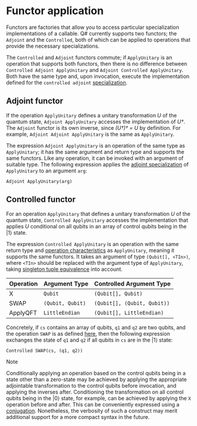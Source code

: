 # Functor application

Functors are factories that allow you to access particular specialization implementations of a callable. Q# currently supports two functors; the `Adjoint` and the `Controlled`, both of which can be applied to operations that provide the necessary specializations. 

The `Controlled` and `Adjoint` functors commute; if `ApplyUnitary` is an operation that supports both functors, then there is no difference between `Controlled Adjoint ApplyUnitary` and `Adjoint Controlled ApplyUnitary`.
Both have the same type and, upon invocation, execute the implementation defined for the `controlled adjoint` [specialization](xref:microsoft.quantum.qsharp.specializationdeclarations#specialization-declarations).

## Adjoint functor

If the operation `ApplyUnitary` defines a unitary transformation *U* of the quantum state, `Adjoint ApplyUnitary` accesses the implementation of *U†*. The `Adjoint` functor is its own inverse, since *(U†)† = U* by definition. For example, `Adjoint Adjoint ApplyUnitary` is the same as `ApplyUnitary`.

The expression `Adjoint ApplyUnitary` is an operation of the same type as `ApplyUnitary`; it has the same argument and return type and supports the same functors. Like any operation, it can be invoked with an argument of suitable type. The following expression applies the [adjoint specialization](xref:microsoft.quantum.qsharp.specializationdeclarations#specialization-declarations) of `ApplyUnitary` to an argument `arg`:

```qsharp
Adjoint ApplyUnitary(arg) 
```

## Controlled functor

For an operation `ApplyUnitary` that defines a unitary transformation *U* of the quantum state, `Controlled ApplyUnitary` accesses the implementation that applies *U* conditional on all qubits in an array of control qubits being in the |1⟩ state. 

The expression `Controlled ApplyUnitary` is an operation with the same return type and [operation characteristics](xref:microsoft.quantum.qsharp.operationsandfunctions#operation-characteristics) as `ApplyUnitary`, meaning it supports the same functors.
It takes an argument of type `(Qubit[], <TIn>)`, where `<TIn>` should be replaced with the argument type of `ApplyUnitary`, taking [singleton tuple equivalence](xref:microsoft.quantum.qsharp.singletontupleequivalence#singleton-tuple-equivalence) into account. 

| Operation | Argument Type | Controlled Argument Type |
| --- | --- | --- |
| X | `Qubit` | `(Qubit[], Qubit)` | 
| SWAP | `(Qubit, Qubit)` | `(Qubit[], (Qubit, Qubit))` |
| ApplyQFT | `LittleEndian` | `(Qubit[], LittleEndian)` |

Concretely, if `cs` contains an array of qubits, `q1` and `q2` are two qubits, and the operation `SWAP` is as defined [here](xref:microsoft.quantum.qsharp.specializationdeclarations#specialization-declarations), then the following expression exchanges the state of `q1` and `q2` if all qubits in `cs` are in the |1⟩ state:

```qsharp
Controlled SWAP(cs, (q1, q2))
```

>[!NOTE] 
> Conditionally applying an operation based on the control qubits being in a state other than a zero-state may be achieved by applying the appropriate adjointable transformation to the control qubits before invocation, and applying the inverses after. Conditioning the transformation on all control qubits being in the |0⟩ state, for example, can be achieved by applying the `X` operation before and after. This can be conveniently expressed using a [conjugation](xref:microsoft.quantum.qsharp.conjugations#conjugations). Nonetheless, the verbosity of such a construct may merit additional support for a more compact syntax in the future.



